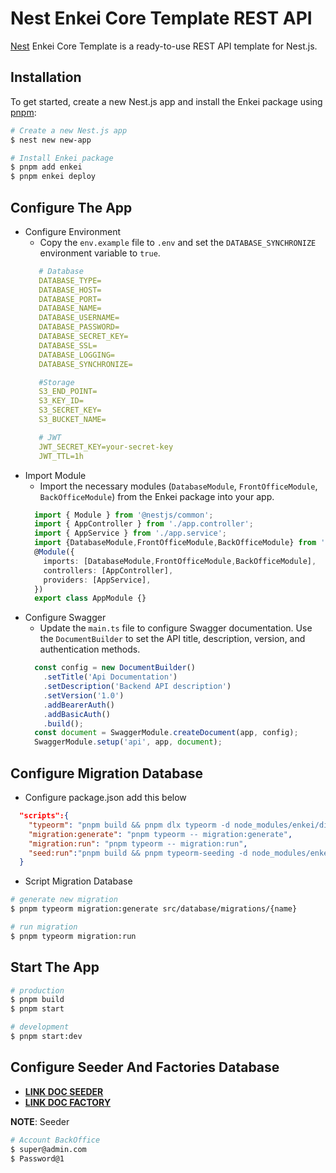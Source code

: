 
# Nest Enkei Core Template REST API
[Nest](https://github.com/nestjs/nest) Enkei Core Template is a ready-to-use REST API template for Nest.js.

## Installation
To get started, create a new Nest.js app and install the Enkei package using [pnpm](https://pnpm.io/):
```bash
# Create a new Nest.js app
$ nest new new-app

# Install Enkei package
$ pnpm add enkei
$ pnpm enkei deploy
```
## Configure The App
-  Configure Environment
   - Copy the `env.example` file to `.env` and set the `DATABASE_SYNCHRONIZE` environment variable to `true`.
   ```yaml
      # Database
      DATABASE_TYPE=
      DATABASE_HOST=
      DATABASE_PORT=
      DATABASE_NAME=
      DATABASE_USERNAME=
      DATABASE_PASSWORD=
      DATABASE_SECRET_KEY=
      DATABASE_SSL=
      DATABASE_LOGGING=
      DATABASE_SYNCHRONIZE=

      #Storage
      S3_END_POINT=
      S3_KEY_ID=
      S3_SECRET_KEY=
      S3_BUCKET_NAME=

      # JWT
      JWT_SECRET_KEY=your-secret-key
      JWT_TTL=1h
   ```
- Import Module
  - Import the necessary modules (`DatabaseModule`, `FrontOfficeModule`, `BackOfficeModule`) from the Enkei package into your app.
  ```typescript
    import { Module } from '@nestjs/common';
    import { AppController } from './app.controller';
    import { AppService } from './app.service';
    import {DatabaseModule,FrontOfficeModule,BackOfficeModule} from 'enkei';
    @Module({
      imports: [DatabaseModule,FrontOfficeModule,BackOfficeModule],
      controllers: [AppController],
      providers: [AppService],
    })
    export class AppModule {}
  ```
- Configure Swagger
  - Update the `main.ts` file to configure Swagger documentation. Use the `DocumentBuilder` to set the API title, description, version, and authentication methods.
  ```typescript
    const config = new DocumentBuilder()
      .setTitle('Api Documentation')
      .setDescription('Backend API description')
      .setVersion('1.0')
      .addBearerAuth()
      .addBasicAuth()
      .build();
    const document = SwaggerModule.createDocument(app, config);
    SwaggerModule.setup('api', app, document);
  ```
## Configure Migration Database
- Configure package.json add this below
```json
  "scripts":{
    "typeorm": "pnpm build && pnpm dlx typeorm -d node_modules/enkei/dist/database/data-source.js",
    "migration:generate": "pnpm typeorm -- migration:generate",
    "migration:run": "pnpm typeorm -- migration:run",
    "seed:run":"pnpm build && pnpm typeorm-seeding -d node_modules/enkei/dist/database/data-source.js seed {path default seed}"
  }  
```
- Script Migration Database
```bash
# generate new migration
$ pnpm typeorm migration:generate src/database/migrations/{name}

# run migration
$ pnpm typeorm migration:run
```
## Start The App
```bash
# production
$ pnpm build
$ pnpm start

# development
$ pnpm start:dev
```
## Configure Seeder And Factories Database
- [**LINK DOC SEEDER**](https://www.npmjs.com/package/@jorgebodega/typeorm-seeding)
- [**LINK DOC FACTORY**](https://www.npmjs.com/package/@jorgebodega/typeorm-factory)

__NOTE__: Seeder
```bash
# Account BackOffice
$ super@admin.com
$ Password@1
```